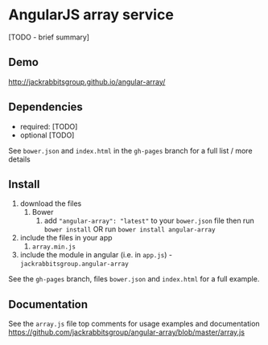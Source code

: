 # AngularJS array service

[TODO - brief summary]

## Demo
http://jackrabbitsgroup.github.io/angular-array/

## Dependencies
- required:
	[TODO]
- optional
	[TODO]

See `bower.json` and `index.html` in the `gh-pages` branch for a full list / more details

## Install
1. download the files
	1. Bower
		1. add `"angular-array": "latest"` to your `bower.json` file then run `bower install` OR run `bower install angular-array`
2. include the files in your app
	1. `array.min.js`
3. include the module in angular (i.e. in `app.js`) - `jackrabbitsgroup.angular-array`

See the `gh-pages` branch, files `bower.json` and `index.html` for a full example.


## Documentation
See the `array.js` file top comments for usage examples and documentation
https://github.com/jackrabbitsgroup/angular-array/blob/master/array.js